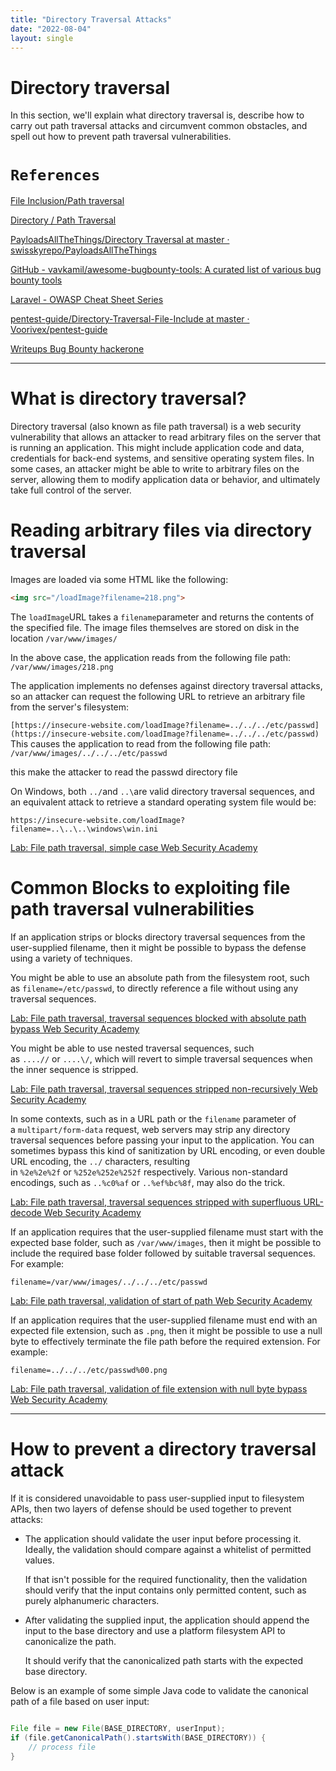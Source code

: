 ```yaml
---
title: "Directory Traversal Attacks"
date: "2022-08-04"
layout: single
---
```

# Directory traversal

In this section, we'll explain what directory traversal is, describe how to carry out path traversal attacks and circumvent common obstacles, and spell out how to prevent path traversal vulnerabilities.

# `References`

[File Inclusion/Path traversal](https://book.hacktricks.xyz/pentesting-web/file-inclusion)

[Directory / Path Traversal](https://gowthams.gitbook.io/bughunter-handbook/list-of-vulnerabilities-bugs/directory-path-traversal)

[PayloadsAllTheThings/Directory Traversal at master · swisskyrepo/PayloadsAllTheThings](https://github.com/swisskyrepo/PayloadsAllTheThings/tree/master/Directory%20Traversal)

[GitHub - vavkamil/awesome-bugbounty-tools: A curated list of various bug bounty tools](https://github.com/vavkamil/awesome-bugbounty-tools#Directory-Traversal)

[Laravel - OWASP Cheat Sheet Series](https://cheatsheetseries.owasp.org/cheatsheets/Laravel_Cheat_Sheet.html#path-traversal)

[pentest-guide/Directory-Traversal-File-Include at master · Voorivex/pentest-guide](https://github.com/Voorivex/pentest-guide/tree/master/Directory-Traversal-File-Include)

[Writeups Bug Bounty hackerone](https://nored0x.github.io/penetration%20testing/writeups-Bug-Bounty-hackrone/#path-traversal)

---

# What is directory traversal?

Directory traversal (also known as file path traversal) is a web security vulnerability that allows an attacker to read arbitrary files on the server that is running an application. This might include application code and data, credentials for back-end systems, and sensitive operating system files. In some cases, an attacker might be able to write to arbitrary files on the server, allowing them to modify application data or behavior, and ultimately take full control of the server.

# Reading arbitrary files via directory traversal

Images are loaded via some HTML like the following:

```html
<img src="/loadImage?filename=218.png">
```

The `loadImage`URL takes a `filename`parameter and returns the contents of the specified file. The image files themselves are stored on disk in the location `/var/www/images/`

In the above case, the application reads from the following file path: `/var/www/images/218.png`

The application implements no defenses against directory traversal attacks, so an attacker can request the following URL to retrieve an arbitrary file from the server's filesystem:

`[https://insecure-website.com/loadImage?filename=../../../etc/passwd](https://insecure-website.com/loadImage?filename=../../../etc/passwd)` This causes the application to read from the following file path: `/var/www/images/../../../etc/passwd`

this make the attacker to read the passwd directory file 

On Windows, both `../`and `..\`are valid directory traversal sequences, and an equivalent attack to retrieve a standard operating system file would be:

`https://insecure-website.com/loadImage?filename=..\..\..\windows\win.ini`

[Lab: File path traversal, simple case Web Security Academy](https://portswigger.net/web-security/file-path-traversal/lab-simple)

# Common Blocks to exploiting file path traversal vulnerabilities

If an application strips or blocks directory traversal sequences from the user-supplied filename, then it might be possible to bypass the defense using a variety of techniques.

You might be able to use an absolute path from the filesystem root, such as `filename=/etc/passwd`, to directly reference a file without using any traversal sequences.

[Lab: File path traversal, traversal sequences blocked with absolute path bypass Web Security Academy](https://portswigger.net/web-security/file-path-traversal/lab-absolute-path-bypass)

You might be able to use nested traversal sequences, such as `....//` or `....\/`, which will revert to simple traversal sequences when the inner sequence is stripped.

[Lab: File path traversal, traversal sequences stripped non-recursively Web Security Academy](https://portswigger.net/web-security/file-path-traversal/lab-sequences-stripped-non-recursively)

In some contexts, such as in a URL path or the `filename` parameter of a `multipart/form-data` request, web servers may strip any directory traversal sequences before passing your input to the application. You can sometimes bypass this kind of sanitization by URL encoding, or even double URL encoding, the `../` characters, resulting in `%2e%2e%2f` or `%252e%252e%252f` respectively. Various non-standard encodings, such as `..%c0%af` or `..%ef%bc%8f`, may also do the trick.

[Lab: File path traversal, traversal sequences stripped with superfluous URL-decode Web Security Academy](https://portswigger.net/web-security/file-path-traversal/lab-superfluous-url-decode)

If an application requires that the user-supplied filename must start with the expected base folder, such as `/var/www/images`, then it might be possible to include the required base folder followed by suitable traversal sequences. For example:

`filename=/var/www/images/../../../etc/passwd`

[Lab: File path traversal, validation of start of path Web Security Academy](https://portswigger.net/web-security/file-path-traversal/lab-validate-start-of-path)

If an application requires that the user-supplied filename must end with an expected file extension, such as `.png`, then it might be possible to use a null byte to effectively terminate the file path before the required extension. For example:

`filename=../../../etc/passwd%00.png`

[Lab: File path traversal, validation of file extension with null byte bypass Web Security Academy](https://portswigger.net/web-security/file-path-traversal/lab-validate-file-extension-null-byte-bypass)

---

# How to prevent a directory traversal attack

If it is considered unavoidable to pass user-supplied input to filesystem APIs, then two layers of defense should be used together to prevent attacks:

- The application should validate the user input before processing it. Ideally, the validation should compare against a whitelist of permitted values.
    
    If that isn't possible for the required functionality, then the validation should verify that the input contains only permitted content, such as purely alphanumeric characters.
    
- After validating the supplied input, the application should append the input to the base directory and use a platform filesystem API to canonicalize the path.
    
    It should verify that the canonicalized path starts with the expected base directory.
    

Below is an example of some simple Java code to validate the canonical path of a file based on user input:
```java

File file = new File(BASE_DIRECTORY, userInput);
if (file.getCanonicalPath().startsWith(BASE_DIRECTORY)) {
    // process file
}
```
